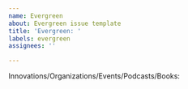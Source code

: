 ```yaml
---
name: Evergreen
about: Evergreen issue template
title: 'Evergreen: '
labels: evergreen
assignees: ''

---
```


Innovations/Organizations/Events/Podcasts/Books:
